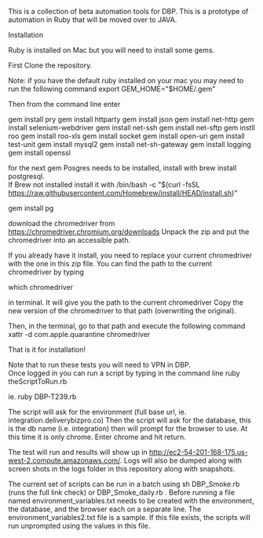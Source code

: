 This is a collection of beta automation tools for DBP.  This is a prototype of automation in Ruby that will be moved over to JAVA.  

Installation

Ruby is installed on Mac but you will need to install some gems.  

First Clone the repository.  



Note:  if you have the default ruby installed on your mac you may need to run the following command
export GEM_HOME="$HOME/.gem"

Then from the command line enter

gem install pry
gem install httparty
gem install json
gem install net-http
gem install selenium-webdriver
gem install net-ssh
gem install net-sftp
gem instll roo
gem install roo-xls
gem install socket
gem install open-uri
gem install test-unit
gem install mysql2
gem install net-sh-gateway
gem install logging
gem install openssl

for the next gem Posgres needs to be installed, install with brew install postgresql.  
If Brew not installed install it with /bin/bash -c "$(curl -fsSL https://raw.githubusercontent.com/Homebrew/install/HEAD/install.sh)"

gem install pg   


download the chromedriver from https://chromedriver.chromium.org/downloads
Unpack the zip and put the  chromedriver into an accessible path.

If you already have it install, you need to replace your current chromedriver with the one in this zip file.  You can find the path to the current chromedriver by typing 

which chromedriver

in terminal. It will give you the path to the current chromedriver
Copy the new version of the chromedriver to that path (overwriting the original).  

Then, in the terminal, go to that path and execute the following command
 xattr -d com.apple.quarantine chromedriver


That is it for installation! 


Note that to run these tests you will need to VPN in DBP.  
Once logged in you can run a script by typing in the command line 
ruby theScriptToRun.rb

ie. ruby DBP-T239.rb

The script will ask for the environment (full base url, ie. integration.deliverybizpro.co)
Then the script will ask for the database, this is the db name (i.e. integration)
then will prompt for the browser to use.  At this time it is only chrome.  Enter chrome and hit return.

The test will run and results will show up in http://ec2-54-201-168-175.us-west-2.compute.amazonaws.com/.  Logs will also be dumped along with screen shots in the logs folder in this repository along with snapshots.

The current set of scripts can be run in a batch using sh DBP_Smoke.rb (runs the full link check) or DBP_Smoke_daily.rb .  Before running a file named environment_variables.txt needs to be created with the environment, the database, and the browser each on a separate line.  The environment_variables2.txt file is a sample.  If this file exists, the scripts will run unprompted using the values in this file. 


